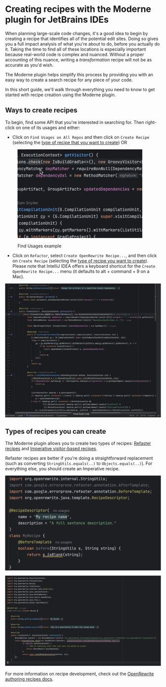# Creating recipes with the Moderne plugin for JetBrains IDEs

When planning large-scale code changes, it's a good idea to begin by creating a recipe that identifies all of the potential edit sites. Doing so gives you a full impact analysis of what you're about to do, before you actually do it. Taking the time to find all of these locations is especially important because real-world code is complex and nuanced. Without a proper accounting of this nuance, writing a _transformation_ recipe will not be as accurate as you'd wish.

The Moderne plugin helps simplify this process by providing you with an easy way to create a search recipe for any piece of your code.

In this short guide, we'll walk through everything you need to know to get started with recipe creation using the Moderne plugin.

## Ways to create recipes

To begin, find some API that you're interested in searching for. Then right-click on one of its usages and either:

* Click on `Find Usages on All Repos` and then click on `Create Recipe` (selecting the [type of recipe that you want to create](creating-recipes.md#types-of-recipes-you-can-create)) OR

<figure><img src="../../../.gitbook/assets/tiny-find-usages (1).gif" alt=""><figcaption><p>Find Usages example</p></figcaption></figure>

* Click on `Refactor`, select `Create OpenRewrite Recipe...`, and then click on `Create Recipe` (selecting the [type of recipe you want to create](creating-recipes.md#types-of-recipes-you-can-create)). Please note that IntelliJ IDEA offers a keyboard shortcut for the `Create OpenRewrite Recipe...` menu (it defaults to alt + command + 9 on a Mac).

![Refactor menu example](../../../.gitbook/assets/refactor-create.gif)

## Types of recipes you can create

The Moderne plugin allows you to create two types of recipes: [Refaster recipes](https://docs.openrewrite.org/authoring-recipes/refaster-recipes) and [Imperative visitor-based recipes](https://docs.openrewrite.org/authoring-recipes/types-of-recipes#imperative-recipes).

Refaster recipes are better if you're doing a straightforward replacement (such as converting `StringUtils.equals(..)` to `Objects.equals(..)`). For everything else, you should create an Imperative recipe.

![Refaster recipe example](../../../.gitbook/assets/refaster-recipe-example.png)

![Visitor recipe example](../../../.gitbook/assets/visitor-recipe-example.png)

For more information on recipe development, check out the [OpenRewrite authoring recipes docs](https://docs.openrewrite.org/authoring-recipes).

